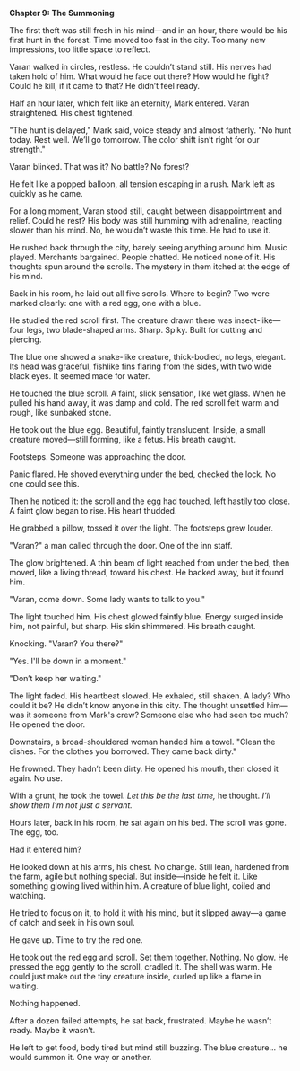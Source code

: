 **Chapter 9: The Summoning**

The first theft was still fresh in his mind—and in an hour, there would be his first hunt in the forest. Time moved too fast in the city. Too many new impressions, too little space to reflect.

Varan walked in circles, restless. He couldn’t stand still. His nerves had taken hold of him. What would he face out there? How would he fight? Could he kill, if it came to that? He didn’t feel ready.

Half an hour later, which felt like an eternity, Mark entered. Varan straightened. His chest tightened.

"The hunt is delayed," Mark said, voice steady and almost fatherly. "No hunt today. Rest well. We’ll go tomorrow. The color shift isn’t right for our strength."

Varan blinked. That was it? No battle? No forest?

He felt like a popped balloon, all tension escaping in a rush. Mark left as quickly as he came.

For a long moment, Varan stood still, caught between disappointment and relief. Could he rest? His body was still humming with adrenaline, reacting slower than his mind. No, he wouldn’t waste this time. He had to use it.

He rushed back through the city, barely seeing anything around him. Music played. Merchants bargained. People chatted. He noticed none of it. His thoughts spun around the scrolls. The mystery in them itched at the edge of his mind.

Back in his room, he laid out all five scrolls. Where to begin? Two were marked clearly: one with a red egg, one with a blue.

He studied the red scroll first. The creature drawn there was insect-like—four legs, two blade-shaped arms. Sharp. Spiky. Built for cutting and piercing.

The blue one showed a snake-like creature, thick-bodied, no legs, elegant. Its head was graceful, fishlike fins flaring from the sides, with two wide black eyes. It seemed made for water.

He touched the blue scroll. A faint, slick sensation, like wet glass. When he pulled his hand away, it was damp and cold. The red scroll felt warm and rough, like sunbaked stone.

He took out the blue egg. Beautiful, faintly translucent. Inside, a small creature moved—still forming, like a fetus. His breath caught.

Footsteps. Someone was approaching the door.

Panic flared. He shoved everything under the bed, checked the lock. No one could see this.

Then he noticed it: the scroll and the egg had touched, left hastily too close. A faint glow began to rise. His heart thudded.

He grabbed a pillow, tossed it over the light. The footsteps grew louder.

"Varan?" a man called through the door. One of the inn staff.

The glow brightened. A thin beam of light reached from under the bed, then moved, like a living thread, toward his chest. He backed away, but it found him.

"Varan, come down. Some lady wants to talk to you."

The light touched him. His chest glowed faintly blue. Energy surged inside him, not painful, but sharp. His skin shimmered. His breath caught.

Knocking. "Varan? You there?"

"Yes. I'll be down in a moment."

"Don’t keep her waiting."

The light faded. His heartbeat slowed. He exhaled, still shaken. A lady? Who could it be? He didn’t know anyone in this city. The thought unsettled him—was it someone from Mark's crew? Someone else who had seen too much? He opened the door.

Downstairs, a broad-shouldered woman handed him a towel. "Clean the dishes. For the clothes you borrowed. They came back dirty."

He frowned. They hadn’t been dirty. He opened his mouth, then closed it again. No use.

With a grunt, he took the towel. _Let this be the last time,_ he thought. _I’ll show them I’m not just a servant._

Hours later, back in his room, he sat again on his bed. The scroll was gone. The egg, too.

Had it entered him?

He looked down at his arms, his chest. No change. Still lean, hardened from the farm, agile but nothing special. But inside—inside he felt it. Like something glowing lived within him. A creature of blue light, coiled and watching.

He tried to focus on it, to hold it with his mind, but it slipped away—a game of catch and seek in his own soul.

He gave up. Time to try the red one.

He took out the red egg and scroll. Set them together. Nothing. No glow. He pressed the egg gently to the scroll, cradled it. The shell was warm. He could just make out the tiny creature inside, curled up like a flame in waiting.

Nothing happened.

After a dozen failed attempts, he sat back, frustrated. Maybe he wasn’t ready. Maybe it wasn’t.

He left to get food, body tired but mind still buzzing. The blue creature... he would summon it. One way or another.
